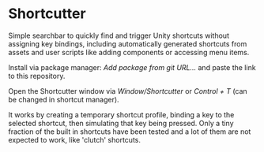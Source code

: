 # Shortcutter
Simple searchbar to quickly find and trigger Unity shortcuts without assigning key bindings, including automatically generated shortcuts from assets and user scripts like adding components or accessing menu items.

Install via package manager: *Add package from git URL...* and paste the link to this repository.

Open the Shortcutter window via *Window/Shortcutter* or *Control + T* (can be changed in shortcut manager). 

It works by creating a temporary shortcut profile, binding a key to the selected shortcut, then simulating that key being pressed. Only a tiny fraction of the built in shortcuts have been tested and a lot of them are not expected to work, like 'clutch' shortcuts.